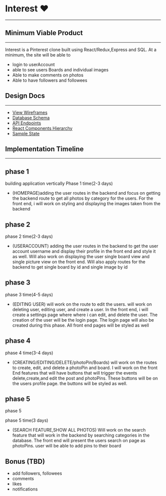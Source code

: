 # Interest :heart:
-------------------------------------------

## Minimum Viable Product
-------------------------------------------
Interest is a Pinterest clone built using React/Redux,Express and SQL. At a minimum, the site will be able to
* login to userAccount
* able to see users Boards and individual images
* Able to make comments on photos
* Able to have followers and followees



## Design Docs
------------------------------------------
* [View Wireframes](./WireFrame)
* [Database Schema](./Database/schema.md)
* [API Endpoints](./API_Endpoints.md)
* [React Components Hierarchy](./ReactComponentsHierarchy/reactComponents.md)
* [Sample State](./sampleState/sampleState.md)

## Implementation Timeline
-------------------------------------------
## phase 1
building application vertically
Phase 1 time(2-3 days)
* (HOMEPAGE)adding the user routes in the backend and focus on getting the backend route to get all photos by category for the users. For the front end, i will work on styling and displaying the images taken from the backend

## phase 2
phase 2 time(2-3 days)
* (USERACCOUNT) adding the user routes in the backend to get the user account username and display their profile in the front end and style it as well. Will also work on displaying the user single board view and single picture view on the front end. Will also apply routes for the backend to get single board by id and single image by id

## phase 3
phase 3 time(4-5 days)
* (EDITING USER) will work on the route to edit the users. will work on deleting user, editing user, and create a user. In the front end, i will create a settings page where where i can edit, and delete the user. The creation of the user will be the login page. The login page will also be created during this phase. All front end pages will be styled as well

## phase 4
phase 4 time(3-4 days)

* (CREATING/EDITING/DELETE/photoPin/Boards) will work on the routes to create, edit, and delete a photoPin and board. I will work on the front End features that will have buttons that will trigger the events delete,create,and edit the post and photoPins. These buttons will be on the users profile page. the buttons will be styled as well.

## phase 5

phase 5

phase 5 time(3 days)
* (SEARCH FEATURE,SHOW ALL PHOTOS) Will work on the search feature that will work in the backend by searching categories in the database. The front end will present the users search on page as photoPins. user will be able to add pins to their board


## Bonus (TBD)
* add followers, followees
* comments
* likes
* notifications
